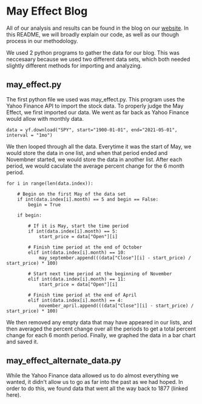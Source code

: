 # May Effect Blog 

All of our analysis and results can be found in the blog on our [website](https://extremistanresearch.com). In this README, we will  broadly explain our code, as   well as our though process in our methodology. 
  
We used 2 python programs to gather the  data for our blog. This was neccesaary because we used two different data sets, which both needed slightly different       methods for importing and analyzing.


## may_effect.py

The first python file we used was may_effect.py. This program uses the Yahoo Finance API to import the stock data. To properly judge the May Effect, we first       imported our data. We went as far back as Yahoo Finance would allow with monthly data.
  
`data = yf.download("SPY", start="1900-01-01", end="2021-05-01", interval = "1mo")`
  
We then looped through all the data. Everytime it was the start of May, we would store the data in one list, and when that period ended and Novembner started, we would store the data in another list. After each period, we would caculate the average percent change for the 6 month period. 
```
for i in range(len(data.index)):

    # Begin on the first May of the data set
    if int(data.index[i].month) == 5 and begin == False:
        begin = True

    if begin:

        # If it is May, start the time period
        if int(data.index[i].month) == 5:
            start_price = data["Open"][i]

        # Finish time period at the end of October
        elif int(data.index[i].month) == 10:
            may_september.append(((data["Close"][i] - start_price) / start_price) * 100)

        # Start next time period at the beginning of November
        elif int(data.index[i].month) == 11:
            start_price = data["Open"][i]

        # Finish time period at the end of April
        elif int(data.index[i].month) == 4:
            november_april.append(((data["Close"][i] - start_price) / start_price) * 100)
```
We then removed any empty data that may have appeared in our lists, and then averaged the percent change over all the periods to get a total percent change for each 6 month period. Finally, we graphed the data in a bar chart and saved it.


## may_effect_alternate_data.py

While the Yahoo Finance data allowed us to do almost everything we wanted, it didn't allow us to go as far into the past as we had hoped. In order to do this, we found data that went all the way back to 1877 (linked here).


  



